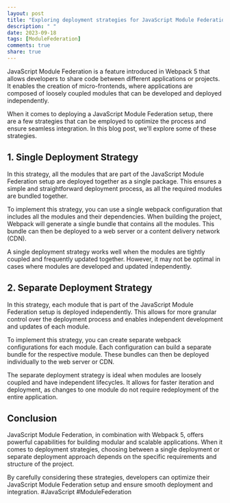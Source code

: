 ```yaml
---
layout: post
title: "Exploring deployment strategies for JavaScript Module Federation with Webpack 5"
description: " "
date: 2023-09-18
tags: [ModuleFederation]
comments: true
share: true
---
```


JavaScript Module Federation is a feature introduced in Webpack 5 that allows developers to share code between different applications or projects. It enables the creation of micro-frontends, where applications are composed of loosely coupled modules that can be developed and deployed independently.

When it comes to deploying a JavaScript Module Federation setup, there are a few strategies that can be employed to optimize the process and ensure seamless integration. In this blog post, we'll explore some of these strategies.

## 1. Single Deployment Strategy

In this strategy, all the modules that are part of the JavaScript Module Federation setup are deployed together as a single package. This ensures a simple and straightforward deployment process, as all the required modules are bundled together.

To implement this strategy, you can use a single webpack configuration that includes all the modules and their dependencies. When building the project, Webpack will generate a single bundle that contains all the modules. This bundle can then be deployed to a web server or a content delivery network (CDN).

A single deployment strategy works well when the modules are tightly coupled and frequently updated together. However, it may not be optimal in cases where modules are developed and updated independently.

## 2. Separate Deployment Strategy

In this strategy, each module that is part of the JavaScript Module Federation setup is deployed independently. This allows for more granular control over the deployment process and enables independent development and updates of each module.

To implement this strategy, you can create separate webpack configurations for each module. Each configuration can build a separate bundle for the respective module. These bundles can then be deployed individually to the web server or CDN.

The separate deployment strategy is ideal when modules are loosely coupled and have independent lifecycles. It allows for faster iteration and deployment, as changes to one module do not require redeployment of the entire application.

## Conclusion

JavaScript Module Federation, in combination with Webpack 5, offers powerful capabilities for building modular and scalable applications. When it comes to deployment strategies, choosing between a single deployment or separate deployment approach depends on the specific requirements and structure of the project.

By carefully considering these strategies, developers can optimize their JavaScript Module Federation setup and ensure smooth deployment and integration. #JavaScript #ModuleFederation